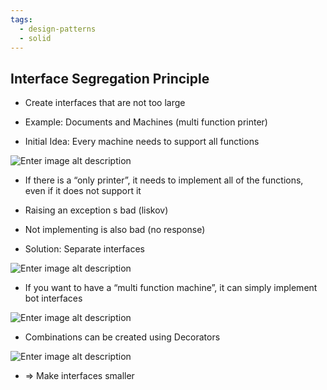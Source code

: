 ```yaml
---
tags:
  - design-patterns
  - solid
---
```

## Interface Segregation Principle

- Create interfaces that are not too large

- Example: Documents and Machines (multi function printer)

- Initial Idea: Every machine needs to support all functions

![Enter image alt description](Images/nTT_Image_11.png)

- If there is a “only printer”, it needs to implement all of the functions, even if it does not support it

- Raising an exception s bad (liskov)

- Not implementing is also bad (no response)

- Solution: Separate interfaces

![Enter image alt description](Images/xBR_Image_12.png)

- If you want to have a “multi function machine”, it can simply implement bot interfaces

![Enter image alt description](Images/tqJ_Image_13.png)

- Combinations can be created using Decorators

![Enter image alt description](Images/aM1_Image_14.png)

- => Make interfaces smaller
